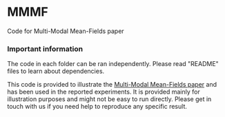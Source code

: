 # MMMF
Code for Multi-Modal Mean-Fields paper

### Important information
The code in each folder can be ran independently. Please read "README" files to learn about dependencies.

This code is provided to illustrate the [Multi-Modal Mean-Fields paper](https://arxiv.org/abs/1611.07941) and has been used in the reported experiments. It is provided mainly for illustration purposes and might not be easy to run directly. Please get in touch with us if you need help to reproduce any specific result.

